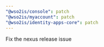 ```yaml
---
"@wso2is/console": patch
"@wso2is/myaccount": patch
"@wso2is/identity-apps-core": patch
---
```


Fix the nexus release issue
